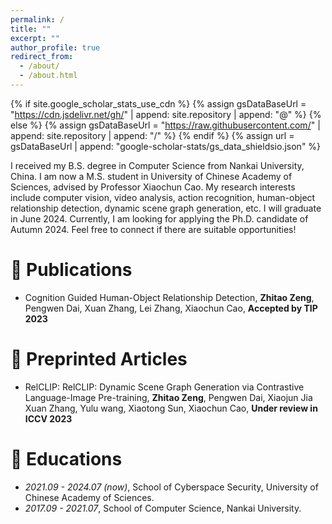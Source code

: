 ```yaml
---
permalink: /
title: ""
excerpt: ""
author_profile: true
redirect_from: 
  - /about/
  - /about.html
---
```


{% if site.google_scholar_stats_use_cdn %}
{% assign gsDataBaseUrl = "https://cdn.jsdelivr.net/gh/" | append: site.repository | append: "@" %}
{% else %}
{% assign gsDataBaseUrl = "https://raw.githubusercontent.com/" | append: site.repository | append: "/" %}
{% endif %}
{% assign url = gsDataBaseUrl | append: "google-scholar-stats/gs_data_shieldsio.json" %}

<span class='anchor' id='about-me'></span>

I received my B.S. degree in Computer Science from Nankai University, China. I am now a M.S. student in University of Chinese Academy of Sciences, advised by Professor Xiaochun Cao. My research interests include computer vision, video analysis, action recognition, human-object relationship detection, dynamic scene graph generation, etc. I will graduate in June 2024. Currently, I am looking for applying the Ph.D. candidate of Autumn 2024. Feel free to connect if there are suitable opportunities!


# 📝 Publications 

- Cognition Guided Human-Object Relationship Detection, **Zhitao Zeng**, Pengwen Dai, Xuan Zhang, Lei Zhang, Xiaochun Cao, **Accepted by TIP 2023** 

# 📝 Preprinted Articles 

- RelCLIP: RelCLIP: Dynamic Scene Graph Generation via Contrastive Language-Image Pre-training, **Zhitao Zeng**, Pengwen Dai, Xiaojun Jia Xuan Zhang, Yulu wang, Xiaotong Sun, Xiaochun Cao, **Under review in ICCV 2023** 

# 📖 Educations
- *2021.09 - 2024.07 (now)*, School of Cyberspace Security, University of Chinese Academy of Sciences. 
- *2017.09 - 2021.07*, School of Computer Science, Nankai University. 

